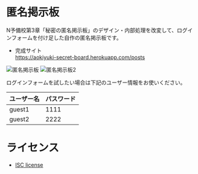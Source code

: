 # 匿名掲示板
N予備校第3章「秘密の匿名掲示板」のデザイン・内部処理を改変して、ログインフォームを付け足した自作の匿名掲示板です。  

- 完成サイト  
https://aokiyuki-secret-board.herokuapp.com/posts

![匿名掲示板](https://user-images.githubusercontent.com/53967490/89087117-25da2b00-d3ce-11ea-8d0c-c9189c6ec685.png)
![匿名掲示板2](https://user-images.githubusercontent.com/53967490/89087118-2672c180-d3ce-11ea-958c-3fe9738ae6c7.png)

ログインフォームを試したい場合は下記のユーザー情報をお使いください。

| ユーザー名 | パスワード |
| --------- | --------- |
| guest1    | 1111      |
| guest2    | 2222      |

# ライセンス
- [ISC license](https://www.isc.org/licenses/)
